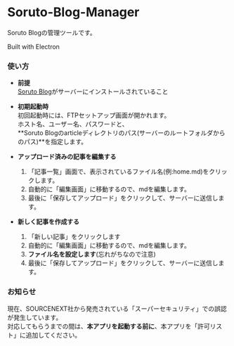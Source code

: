 # Soruto-Blog-Manager
Soruto Blogの管理ツールです。

Built with Electron

### 使い方
* **前提**  
[Soruto Blog](https://github.com/SorutoProject/Soruto-Blog)がサーバーにインストールされていること

* **初期起動時**  
初回起動時には、FTPセットアップ画面が開かれます。  
ホスト名、ユーザー名、パスワードと、  
**Soruto Blogのarticleディレクトリのパス(サーバーのルートフォルダからのパス)**を指定します。  

* **アップロード済みの記事を編集する**  
	1. 「記事一覧」画面で、表示されているファイル名(例:home.md)をクリックします。  
	2. 自動的に「編集画面」に移動するので、mdを編集します。
    3. 最後に「保存してアップロード」をクリックして、サーバーに送信します。
* **新しく記事を作成する**  
	1. 「新しい記事」をクリックします
    2. 自動的に「編集画面」に移動するので、mdを編集します。
    3. **ファイル名を設定します**(忘れがちなので注意)
    4. 最後に「保存してアップロード」をクリックして、サーバーに送信します。
    
### お知らせ
現在、SOURCENEXT社から発売されている「スーパーセキュリティ」での誤認が発生しています。  
対応してもらうまでの間は、**本アプリを起動する前に**、本アプリを「許可リスト」に追加してください。